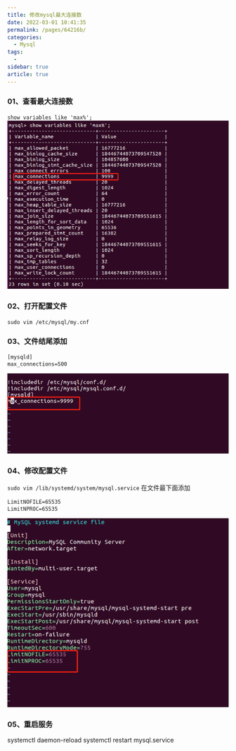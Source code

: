 ```yaml
---
title: 修改mysql最大连接数
date: 2022-03-01 10:41:35
permalink: /pages/64216b/
categories:
  - Mysql
tags:
  - 
sidebar: true
article: true
---
```

### 01、查看最大连接数
`show variables like 'max%';`
![](./image_01/1.png)

### 02、打开配置文件
`sudo vim /etc/mysql/my.cnf`

### 03、文件结尾添加
```
[mysqld]
max_connections=500
```
![](./image_01/2.png)

### 04、修改配置文件
`sudo vim /lib/systemd/system/mysql.service`
在文件最下面添加
```
LimitNOFILE=65535
LimitNPROC=65535
```
![](./image_01/3.png)

### 05、重启服务
systemctl daemon-reload
systemctl restart mysql.service